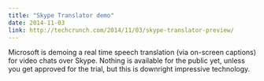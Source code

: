 ```yaml
---
title: "Skype Translator demo"
date: 2014-11-03
link: http://techcrunch.com/2014/11/03/skype-translator-preview/
---
```

 Microsoft is demoing a real time speech translation (via on-screen captions) for video chats over Skype. Nothing is available for the public yet, unless you get approved for the trial, but this is downright impressive technology.

